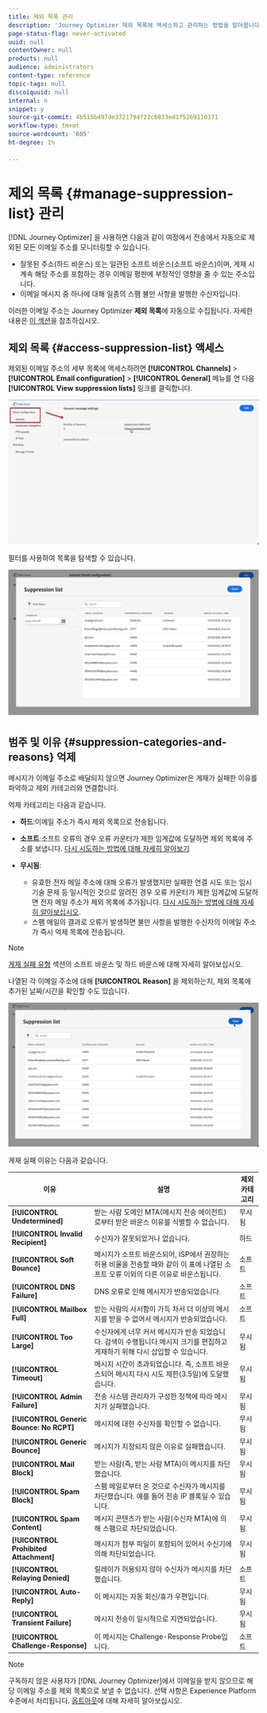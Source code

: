 ```yaml
---
title: 제외 목록 관리
description: 'Journey Optimizer 제외 목록에 액세스하고 관리하는 방법을 알아봅니다 '
page-status-flag: never-activated
uuid: null
contentOwner: null
products: null
audience: administrators
content-type: reference
topic-tags: null
discoiquuid: null
internal: n
snippet: y
source-git-commit: 4b515b497de3721794f22c6833ed1f5269110171
workflow-type: tm+mt
source-wordcount: '605'
ht-degree: 1%

---
```



# 제외 목록 {#manage-suppression-list} 관리

[!DNL Journey Optimizer] 을 사용하면 다음과 같이 여정에서 전송에서 자동으로 제외된 모든 이메일 주소를 모니터링할 수 있습니다.

* 잘못된 주소(하드 바운스) 또는 일관된 소프트 바운스(소프트 바운스)이며, 게재 시 계속 해당 주소를 포함하는 경우 이메일 평판에 부정적인 영향을 줄 수 있는 주소입니다.
* 이메일 메시지 중 하나에 대해 일종의 스팸 불만 사항을 발행한 수신자입니다.

<!--Profiles who unsubscribe from your sendings. Learn more on [opting-out](../consent.md). NOT TRUE as confirmed by eng.: "Subscribe and Unsubscribe are handled by the Consent/Subscription service. A user that opts out will not make it to the suppression list – we won’t send them emails."-->

이러한 이메일 주소는 Journey Optimizer **제외 목록**&#x200B;에 자동으로 수집됩니다. 자세한 내용은 [이 섹션](../suppression-list.md)을 참조하십시오.

## 제외 목록 {#access-suppression-list} 액세스

제외된 이메일 주소의 세부 목록에 액세스하려면 **[!UICONTROL Channels]** > **[!UICONTROL Email configuration]** > **[!UICONTROL General]** 메뉴를 연 다음 **[!UICONTROL View suppression lists]** 링크를 클릭합니다.

![](../assets/suppression-list-link.png)

필터를 사용하여 목록을 탐색할 수 있습니다.

![](../assets/suppression-list-filters.png)

<!--suppression date,  category and reason, but on staging, only creation date filter is available-->

<!--You can also download the list as a CSV file for analysis and reporting purpose. Won't be available.-->

## 범주 및 이유 {#suppression-categories-and-reasons} 억제

메시지가 이메일 주소로 배달되지 않으면 Journey Optimizer은 게재가 실패한 이유를 파악하고 제외 카테고리와 연결합니다.

억제 카테고리는 다음과 같습니다.

* **하드**:이메일 주소가 즉시 제외 목록으로 전송됩니다.

* **소프트**:소프트 오류의 경우 오류 카운터가 제한 임계값에 도달하면 제외 목록에 주소를 보냅니다. [다시 시도하는 방법에 대해 자세히 알아보기](retries.md)

* **무시됨**:
   * 유효한 전자 메일 주소에 대해 오류가 발생했지만 실패한 연결 시도 또는 임시 기술 문제 등 일시적인 것으로 알려진 경우 오류 카운터가 제한 임계값에 도달하면 전자 메일 주소가 제외 목록에 추가됩니다. [다시 시도하는 방법에 대해 자세히 알아보십시오](retries.md).
   * 스팸 메일의 결과로 오류가 발생하면 불만 사항을 발행한 수신자의 이메일 주소가 즉시 억제 목록에 전송됩니다.

<!--**Manual**: You can also manually add an email address to the suppression list. => Manual category will be available when manually adding an address to the suppression list (via API)-->

>[!NOTE]
>
>[게재 실패 유형](../suppression-list.md#delivery-failures) 섹션의 소프트 바운스 및 하드 바운스에 대해 자세히 알아보십시오.

나열된 각 이메일 주소에 대해 **[!UICONTROL Reason]** 을 제외하는지, 제외 목록에 추가된 날짜/시간을 확인할 수도 있습니다.

![](../assets/suppression-list-temp.png)
<!--to replace with suppression-list.png when Manual category is available (through API)-->

게재 실패 이유는 다음과 같습니다.

| 이유 | 설명 | 제외 카테고리 |
---------|----------|--------- |
| **[!UICONTROL Undetermined]** | 받는 사람 도메인 MTA(메시지 전송 에이전트)로부터 받은 바운스 이유를 식별할 수 없습니다. | 무시됨 |
| **[!UICONTROL Invalid Recipient]** | 수신자가 잘못되었거나 없습니다. | 하드 |
| **[!UICONTROL Soft Bounce]** | 메시지가 소프트 바운스되어, ISP에서 권장하는 허용 비율을 전송할 때와 같이 이 표에 나열된 소프트 오류 이외의 다른 이유로 바운스됩니다. | 소프트 |
| **[!UICONTROL DNS Failure]** | DNS 오류로 인해 메시지가 반송되었습니다. | 소프트 |
| **[!UICONTROL Mailbox Full]** | 받는 사람의 사서함이 가득 차서 더 이상의 메시지를 받을 수 없어서 메시지가 반송되었습니다. | 소프트 |
| **[!UICONTROL Too Large]** | 수신자에게 너무 커서 메시지가 반송 되었습니다. [](retries.md) 검색이 수행됩니다.메시지 크기를 편집하고 게재하기 위해 다시 삽입할 수 있습니다. | 무시됨 |
| **[!UICONTROL Timeout]** | 메시지 시간이 초과되었습니다. 즉, 소프트 바운스되어 메시지 다시 시도 제한(3.5일)에 도달했습니다. | 무시됨 |
| **[!UICONTROL Admin Failure]** | 전송 시스템 관리자가 구성한 정책에 따라 메시지가 실패했습니다.<!--For example, if emails are blackholed at the global, domain or binding level using the "blackhole" directive, this bounce code is used.--> | 무시됨 |
| **[!UICONTROL Generic Bounce: No RCPT]** | 메시지에 대한 수신자를 확인할 수 없습니다. | 무시됨 |
| **[!UICONTROL Generic Bounce]** | 메시지가 지정되지 않은 이유로 실패했습니다. | 무시됨 |
| **[!UICONTROL Mail Block]** | 받는 사람(즉, 받는 사람 MTA)이 메시지를 차단했습니다. | 무시됨 |
| **[!UICONTROL Spam Block]** | 스팸 메일로부터 온 것으로 수신자가 메시지를 차단했습니다. 예를 들어 전송 IP 블록일 수 있습니다. | 무시됨 |
| **[!UICONTROL Spam Content]** | 메시지 콘텐츠가 받는 사람(수신자 MTA)에 의해 스팸으로 차단되었습니다. | 무시됨 |
| **[!UICONTROL Prohibited Attachment]** | 메시지가 첨부 파일이 포함되어 있어서 수신기에 의해 차단되었습니다. | 무시됨 |
| **[!UICONTROL Relaying Denied]** | 릴레이가 허용되지 않아 수신자가 메시지를 차단했습니다. | 소프트 |
| **[!UICONTROL Auto-Reply]** | 이 메시지는 자동 회신/휴가 우편입니다. | 무시됨 |
| **[!UICONTROL Transient Failure]** | 메시지 전송이 일시적으로 지연되었습니다. | 무시됨 |
| **[!UICONTROL Challenge-Response]** | 이 메시지는 Challenge-Response Probe입니다. | 소프트 |

>[!NOTE]
>
>구독하지 않은 사용자가 [!DNL Journey Optimizer]에서 이메일을 받지 않으므로 해당 이메일 주소를 제외 목록으로 보낼 수 없습니다. 선택 사항은 Experience Platform 수준에서 처리됩니다. [옵트아웃](../consent.md)에 대해 자세히 알아보십시오.

<!--
Removed from the table provided by SparkPost/Momentum:
| **[!UICONTROL Subscribe]** | The message is a subscribe request. | Ignored |
| **[!UICONTROL Unsubscribe]** | The message is an unsubscribe request. | Hard |
-->

<!--Note to add eventually: If a user is subscribed and [!DNL Journey Optimizer] fails to send emails to their subscribed email address, they will get added to the suppression list. (not sure it's possible to subscribe through AJO or need to find reference to Experience Platform doc?)-->



